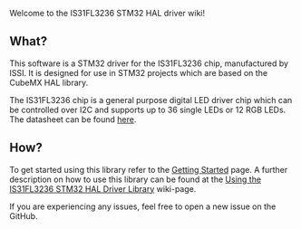 Welcome to the IS31FL3236 STM32 HAL driver wiki!

## What?

This software is a STM32 driver for the IS31FL3236 chip, manufactured by ISSI. It is designed for use in STM32 projects which are based on the CubeMX HAL library.

The IS31FL3236 chip is a general purpose digital LED driver chip which can be controlled over I2C and supports up to 36 single LEDs or 12 RGB LEDs. The datasheet can be found [here](http://www.issi.com/WW/pdf/31FL3236.pdf).

## How?

To get started using this library refer to the [Getting Started](https://github.com/berndoJ/IS31FL3236_STM32_HAL_Driver/wiki/Getting-Started) page. A further description on how to use this library can be found at the [Using the IS31FL3236 STM32 HAL Driver Library](https://github.com/berndoJ/IS31FL3236_STM32_HAL_Driver/wiki/Using-the-IS31FL3236-STM32-HAL-Driver-Library) wiki-page.

If you are experiencing any issues, feel free to open a new issue on the GitHub.